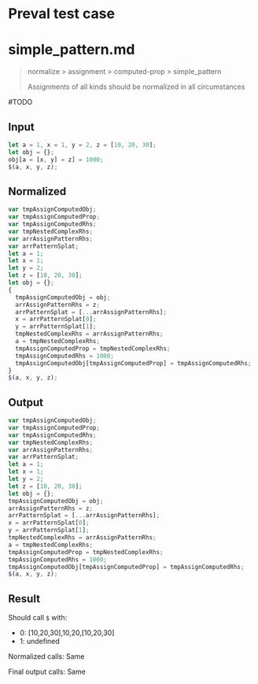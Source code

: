 # Preval test case

# simple_pattern.md

> normalize > assignment > computed-prop > simple_pattern
>
> Assignments of all kinds should be normalized in all circumstances

#TODO

## Input

`````js filename=intro
let a = 1, x = 1, y = 2, z = [10, 20, 30];
let obj = {};
obj[a = [x, y] = z] = 1000;
$(a, x, y, z);
`````

## Normalized

`````js filename=intro
var tmpAssignComputedObj;
var tmpAssignComputedProp;
var tmpAssignComputedRhs;
var tmpNestedComplexRhs;
var arrAssignPatternRhs;
var arrPatternSplat;
let a = 1;
let x = 1;
let y = 2;
let z = [10, 20, 30];
let obj = {};
{
  tmpAssignComputedObj = obj;
  arrAssignPatternRhs = z;
  arrPatternSplat = [...arrAssignPatternRhs];
  x = arrPatternSplat[0];
  y = arrPatternSplat[1];
  tmpNestedComplexRhs = arrAssignPatternRhs;
  a = tmpNestedComplexRhs;
  tmpAssignComputedProp = tmpNestedComplexRhs;
  tmpAssignComputedRhs = 1000;
  tmpAssignComputedObj[tmpAssignComputedProp] = tmpAssignComputedRhs;
}
$(a, x, y, z);
`````

## Output

`````js filename=intro
var tmpAssignComputedObj;
var tmpAssignComputedProp;
var tmpAssignComputedRhs;
var tmpNestedComplexRhs;
var arrAssignPatternRhs;
var arrPatternSplat;
let a = 1;
let x = 1;
let y = 2;
let z = [10, 20, 30];
let obj = {};
tmpAssignComputedObj = obj;
arrAssignPatternRhs = z;
arrPatternSplat = [...arrAssignPatternRhs];
x = arrPatternSplat[0];
y = arrPatternSplat[1];
tmpNestedComplexRhs = arrAssignPatternRhs;
a = tmpNestedComplexRhs;
tmpAssignComputedProp = tmpNestedComplexRhs;
tmpAssignComputedRhs = 1000;
tmpAssignComputedObj[tmpAssignComputedProp] = tmpAssignComputedRhs;
$(a, x, y, z);
`````

## Result

Should call `$` with:
 - 0: [10,20,30],10,20,[10,20,30]
 - 1: undefined

Normalized calls: Same

Final output calls: Same
